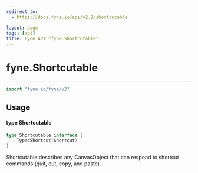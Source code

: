 ```yaml
---
redirect_to:
  - https://docs.fyne.io/api/v2.2/shortcutable

layout: page
tags: [api]
title: Fyne API "fyne.Shortcutable"
---
```



# fyne.Shortcutable
---
```go
import "fyne.io/fyne/v2"
```

## Usage

#### type Shortcutable

```go
type Shortcutable interface {
	TypedShortcut(Shortcut)
}
```

Shortcutable describes any CanvasObject that can respond to shortcut commands (quit, cut, copy, and paste).
